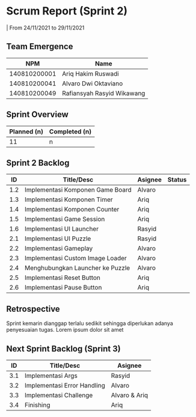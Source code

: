 # Scrum Report (Sprint 2)

| From 24/11/2021 to 29/11/2021

## Team Emergence

| NPM          | Name                       |
| ------------ | -------------------------- |
| 140810200001 | Ariq Hakim Ruswadi         |
| 140810200041 | Alvaro Dwi Oktaviano       |
| 140810200049 | Rafiansyah Rasyid Wikawang |

## Sprint Overview

| Planned (n) | Completed (n) |
| ----------- | ------------- |
| 11          | n             |

## Sprint 2 Backlog

| ID  | Title/Desc                       | Asignee | Status |
| --- | -------------------------------- | ------- | ------ |
| 1.2 | Implementasi Komponen Game Board | Alvaro  |        |
| 1.3 | Implementasi Komponen Timer      | Ariq    |        |
| 1.4 | Implementasi Komponen Counter    | Ariq    |        |
| 1.5 | Implementasi Game Session        | Ariq    |        |
| 1.6 | Implementasi UI Launcher         | Rasyid  |        |
| 2.1 | Implementasi UI Puzzle           | Rasyid  |        |
| 2.2 | Implementasi Gameplay            | Alvaro  |        |
| 2.3 | Implementasi Custom Image Loader | Alvaro  |        |
| 2.4 | Menghubungkan Launcher ke Puzzle | Alvaro  |        |
| 2.5 | Implementasi Reset Button        | Ariq    |        |
| 2.6 | Implementasi Pause Button        | Ariq    |        |

## Retrospective

Sprint kemarin dianggap terlalu sedikit sehingga diperlukan adanya penyesuaian tugas. Lorem ipsum dolor sit amet

## Next Sprint Backlog (Sprint 3)

| ID  | Title/Desc                  | Asignee       |
| --- | --------------------------- | ------------- |
| 3.1 | Implementasi Args           | Rasyid        |
| 3.2 | Implementasi Error Handling | Alvaro        |
| 3.3 | Implementasi Challenge      | Alvaro & Ariq |
| 3.4 | Finishing                   | Ariq          |